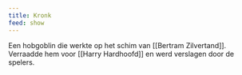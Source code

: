 ```yaml
---
title: Kronk
feed: show
---
```

Een hobgoblin die werkte op het schim van [[Bertram Zilvertand]]. Verraadde hem voor [[Harry Hardhoofd]] en werd verslagen door de spelers.